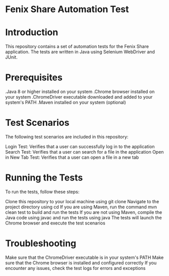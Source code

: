 # Fenix Share Automation Test

# Introduction

This repository contains a set of automation tests for the Fenix Share application. The tests are written in Java using Selenium WebDriver and JUnit.


# Prerequisites
.Java 8 or higher installed on your system
.Chrome browser installed on your system
.ChromeDriver executable downloaded and added to your system's PATH
.Maven installed on your system (optional)

# Test Scenarios
The following test scenarios are included in this repository:

Login Test: Verifies that a user can successfully log in to the application
Search Test: Verifies that a user can search for a file in the application
Open in New Tab Test: Verifies that a user can open a file in a new tab

# Running the Tests
To run the tests, follow these steps:

Clone this repository to your local machine using git clone
Navigate to the project directory using cd
If you are using Maven, run the command mvn clean test to build and run the tests
If you are not using Maven, compile the Java code using javac and run the tests using java
The tests will launch the Chrome browser and execute the test scenarios

# Troubleshooting

Make sure that the ChromeDriver executable is in your system's PATH
Make sure that the Chrome browser is installed and configured correctly
If you encounter any issues, check the test logs for errors and exceptions